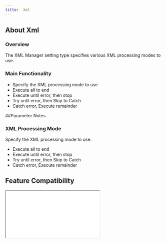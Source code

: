 ```yaml
---
title:  Xml
---
```


## About Xml

### Overview

The XML Manager setting type specifies various XML processing modes to use.  

### Main Functionality

* Specify the XML processing mode to use
 * Execute all to end
 * Execute until error, then stop
 * Try until error, then Skip to Catch
 * Catch error, Execute remainder

##Parameter Notes
### XML Processing Mode
Specify the XML processing mode to use.

* Execute all to end
* Execute until error, then stop
* Try until error, then Skip to Catch
* Catch error, Execute remainder


## Feature Compatibility
<iframe src="compare.html#mx=4.3&csp=XmlMgr&os=All&embed=true"></iframe> 

